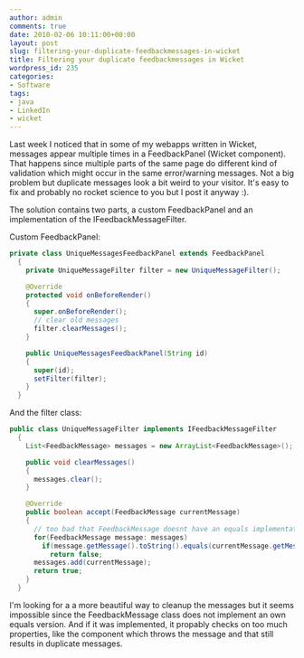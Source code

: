 ```yaml
---
author: admin
comments: true
date: 2010-02-06 10:11:00+00:00
layout: post
slug: filtering-your-duplicate-feedbackmessages-in-wicket
title: Filtering your duplicate feedbackmessages in Wicket
wordpress_id: 235
categories:
- Software
tags:
- java
- LinkedIn
- wicket
---
```


Last week I noticed that in some of my webapps written in Wicket, messages appear multiple times in a FeedbackPanel (Wicket component). That happens since multiple parts of the same page do different kind of validation which might occur in the same error/warning messages. Not a big problem but duplicate messages look a bit weird to your visitor. It's easy to fix and probably no rocket science to you but I post it anyway :).

The solution contains two parts, a custom FeedbackPanel and an implementation of the IFeedbackMessageFilter.

Custom FeedbackPanel:

``` java
private class UniqueMessagesFeedbackPanel extends FeedbackPanel
  {
    private UniqueMessageFilter filter = new UniqueMessageFilter();

    @Override
    protected void onBeforeRender()
    {
      super.onBeforeRender();
      // clear old messages
      filter.clearMessages();
    }

    public UniqueMessagesFeedbackPanel(String id)
    {
      super(id);
      setFilter(filter);
    }
  }
```



And the filter class:


``` java
public class UniqueMessageFilter implements IFeedbackMessageFilter
  {
    List<FeedbackMessage> messages = new ArrayList<FeedbackMessage>();

    public void clearMessages()
    {
      messages.clear();
    }

    @Override
    public boolean accept(FeedbackMessage currentMessage)
    {
      // too bad that FeedbackMessage doesnt have an equals implementation
      for(FeedbackMessage message: messages)
        if(message.getMessage().toString().equals(currentMessage.getMessage().toString()))
          return false;
      messages.add(currentMessage);
      return true;
    }
  }
```



I'm looking for a a more beautiful way to cleanup the messages but it seems impossible since the FeedbackMessage class does not implement an own equals version. And if it was implemented, it propably checks on too much properties, like the component which throws the message and that still results in duplicate messages.
